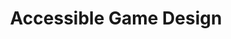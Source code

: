 ---
layout: default
category: session
id: accessible-game-design
title: Accessible Game Design

day: Saturday
time: 1&colon;30pm - 2&colon;45pm
timeorder: 5
room: Rm. 803

---